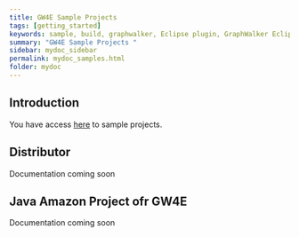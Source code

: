 ```yaml
---
title: GW4E Sample Projects 
tags: [getting_started]
keywords: sample, build, graphwalker, Eclipse plugin, GraphWalker Eclipse Plugin, GW4E, gw4e
summary: "GW4E Sample Projects "
sidebar: mydoc_sidebar
permalink: mydoc_samples.html
folder: mydoc
---
```


## Introduction
You have access [here](https://github.com/gw4e/gw4e.samples) to sample projects.  

## Distributor 
 Documentation coming soon
   
## Java Amazon Project ofr GW4E
 Documentation coming soon